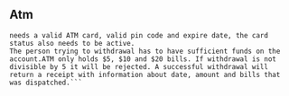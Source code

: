 ## Atm

```ATM can hold up to $1000. If ATM holds enough funds a withdrawal can be cleared. The amount should be divisible by 5. The person attempting to withdrawal
needs a valid ATM card, valid pin code and expire date, the card status also needs to be active.
The person trying to withdrawal has to have sufficient funds on the account.ATM only holds $5, $10 and $20 bills. If withdrawal is not divisible by 5 it will be rejected. A successful withdrawal will return a receipt with information about date, amount and bills that was dispatched.```
